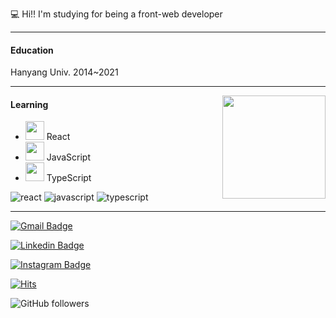 💻 Hi!! I'm studying for being a front-web developer

---
#### Education
Hanyang Univ. 2014~2021

---
<img align='right' src="https://github-readme-stats.vercel.app/api?username=Namukk&show_icons=true&theme=tokyonight" height="165">

#### Learning 

- <img src="https://i.imgur.com/dXxLDXd.png" width="30px" height="30px"> React
- <img src="https://i.imgur.com/ONpHudP.png" width="30px" height="30px"> JavaScript
- <img src="https://i.imgur.com/bKn2svC.png" width="30px" height="30px"> TypeScript

![react](https://img.shields.io/badge/react-blue?logo=react)
![javascript](https://img.shields.io/badge/javascript-yellow?logo=javascript)
![typescript](https://img.shields.io/badge/typescript-skyblue?logo=typescript)

---

[![Gmail Badge](https://img.shields.io/badge/Gmail-d14836?style=flat-square&logo=Gmail&logoColor=white&link=mailto:skadnr625@gmail.com)](mailto:skadnr625@gmail.com)

[![Linkedin Badge](https://img.shields.io/badge/-LinkedIn-blue?style=flat-square&logo=Linkedin&logoColor=white&link=https://www.linkedin.com/in/namuk-yoo-3745791b0/)](https://www.linkedin.com/in/namuk-yoo-3745791b0/)

[![Instagram Badge](https://img.shields.io/badge/Instagram-9c38d1?style=flat&logo=Instagram&logoColor=white)](https://www.instagram.com/na_mooky)

[![Hits](https://hits.seeyoufarm.com/api/count/incr/badge.svg?url=https%3A%2F%2Fgithub.com%2FNamukk&count_bg=%2379C83D&title_bg=%23555555&icon=&icon_color=%23E7E7E7&title=hits&edge_flat=false)](https://hits.seeyoufarm.com)

![GitHub followers](https://img.shields.io/github/followers/Namukk?style=social)
